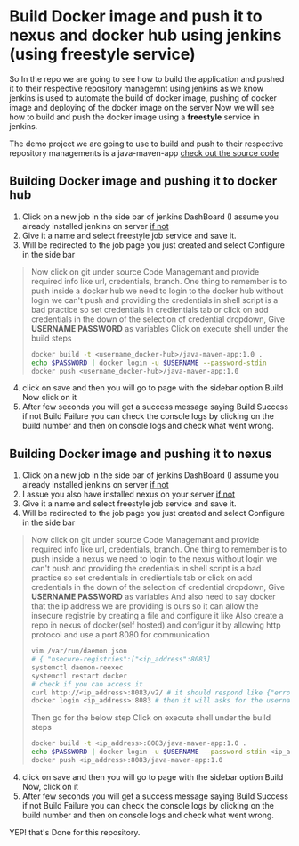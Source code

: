 # Build Docker image and push it to nexus and docker hub using jenkins (using freestyle service)

So In the repo we are going to see how to build the application and pushed it to their respective repository managemnt using jenkins
as we know jenkins is used to automate the build of docker image, pushing of docker image and deploying of the docker image on the server Now we will see how to build and push the docker image using a **freestyle** service in jenkins.

The demo project we are going to use to build and push to their respective repository managements is a java-maven-app
[check out the source code](https://github.com/Hemanth42d/java-maven-app-learning-jenkins.git)

## Building Docker image and pushing it to docker hub

1. Click on a new job in the side bar of jenkins DashBoard (I assume you already installed jenkins on server [if not](https://github.com/Hemanth42d/install-jenkins-on-server.git)
2. Give it a name and select freestyle job service and save it.
3. Will be redirected to the job page you just created and select Configure in the side bar
> Now click on git under source Code Managemant and provide required info like url, credentials, branch.
> One thing to remember is to push inside a docker hub we need to login to the docker hub without login we can't push and providing the credentials in shell script is a bad practice so set credentials in credientials tab or click on add credentials in the down of the selection of credential dropdown, Give **USERNAME PASSWORD** as variables
> Click on execute shell under the build steps
> ```bash
> docker build -t <username_docker-hub>/java-maven-app:1.0 .
> echo $PASSWORD | docker login -u $USERNAME --password-stdin 
> docker push <username_docker-hub>/java-maven-app:1.0
> ```
4. click on save and then you will go to page with the sidebar option Build Now click on it
5. After few seconds you will get a success message saying Build Success if not Build Failure you can check the console logs by clicking on the build number and then on console logs and check what went wrong.



## Building Docker image and pushing it to nexus

1. Click on a new job in the side bar of jenkins DashBoard (I assume you already installed jenkins on server [if not](https://github.com/Hemanth42d/install-jenkins-on-server.git)
2. I assue you also have installed nexus on your server [if not](https://github.com/Hemanth42d/nexus-download-on-server.git)
3. Give it a name and select freestyle job service and save it.
4. Will be redirected to the job page you just created and select Configure in the side bar
> Now click on git under source Code Managemant and provide required info like url, credentials, branch.
> One thing to remember is to push inside a nexus  we need to login to the nexus without login we can't push and providing the credentials in shell script is a bad practice so set credentials in credientials tab or click on add credentials in the down of the selection of credential dropdown, Give **USERNAME PASSWORD** as variables
> And also need to say docker that the ip address we are providing is ours so it can allow the insecure registrie by creating a file and configure it like
> Also create a repo in nexus of docker(self hosted) and configur it by allowing http protocol and use a port 8080 for communication
>```bash
>vim /var/run/daemon.json
># { "nsecure-registries":["<ip_address":8083]
>systemctl daemon-reexec
>systemctl restart docker
># check if you can access it
>curl http://<ip_address>:8083/v2/ # it should respond like {"errors":[{"code":"UNAUTHORIZED","message":"access to the requested resource is not authorized","detail":null}]} it means we are not loged in
>docker login <ip_address>:8083 # then it will asks for the username and password and it should shows Login Succed!
>```
>Then go for the below step 
>Click on execute shell under the build steps
>```bash
>docker build -t <ip_address>:8083/java-maven-app:1.0 .
>echo $PASSWORD | docker login -u $USERNAME --password-stdin <ip_address>:8083
>docker push <ip_address>:8083/java-maven-app:1.0
>```
4. click on save and then you will go to page with the sidebar option Build Now, click on it
5. After few seconds you will get a success message saying Build Success if not Build Failure you can check the console logs by clicking on the build number and then on console logs and check what went wrong.

YEP! that's Done for this repository.
  
  

